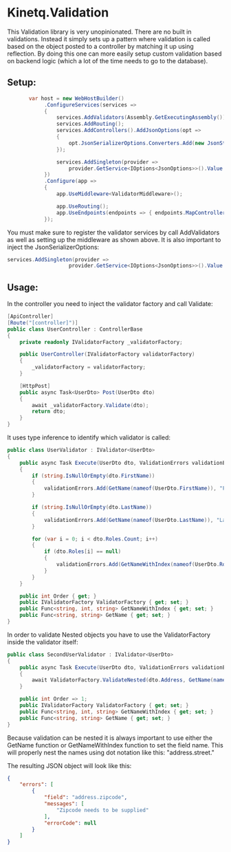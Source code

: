 # Kinetq.Validation

This Validation library is very unopinionated. There are no built in validations. Instead it simply sets up a pattern where validation is called based on the object posted to a controller by matching it up using reflection. By doing this one can more easily setup custom validation based on backend logic (which a lot of the time needs to go to the database). 



## Setup:

```c#
       var host = new WebHostBuilder()
            .ConfigureServices(services =>
            {
                services.AddValidators(Assembly.GetExecutingAssembly());
                services.AddRouting();
                services.AddControllers().AddJsonOptions(opt =>
                {
                    opt.JsonSerializerOptions.Converters.Add(new JsonStringEnumConverter());
                });

                services.AddSingleton(provider =>
                    provider.GetService<IOptions<JsonOptions>>().Value.SerializerOptions);
            })
            .Configure(app =>
            {
                app.UseMiddleware<ValidatorMiddleware>();

                app.UseRouting();
                app.UseEndpoints(endpoints => { endpoints.MapControllers(); });
            });
```



You must make sure to register the validator services by call AddValidators as well as setting up the middleware as shown above. It is also important to inject the JsonSerializerOptions:



```c#
services.AddSingleton(provider =>
                    provider.GetService<IOptions<JsonOptions>>().Value.SerializerOptions);
```

## Usage:

In the controller you need to inject the validator factory and call Validate:

```c#
[ApiController]
[Route("[controller]")]
public class UserController : ControllerBase
{
    private readonly IValidatorFactory _validatorFactory;

    public UserController(IValidatorFactory validatorFactory)
    {
        _validatorFactory = validatorFactory;
    }

    [HttpPost]
    public async Task<UserDto> Post(UserDto dto)
    {
        await _validatorFactory.Validate(dto);
        return dto;
    }
}
```

It uses type inference to identify which validator is called:

```c#
public class UserValidator : IValidator<UserDto>
{
    public async Task Execute(UserDto dto, ValidationErrors validationErrors)
    {
        if (string.IsNullOrEmpty(dto.FirstName))
        {
            validationErrors.Add(GetName(nameof(UserDto.FirstName)), "First name needs to be supplied");
        }

        if (string.IsNullOrEmpty(dto.LastName))
        {
            validationErrors.Add(GetName(nameof(UserDto.LastName)), "Last name needs to be supplied");
        }

        for (var i = 0; i < dto.Roles.Count; i++)
        {
            if (dto.Roles[i] == null)
            {
                validationErrors.Add(GetNameWithIndex(nameof(UserDto.Roles), i), "Role cannot be null");
            }
        }
    }

    public int Order { get; }   
    public IValidatorFactory ValidatorFactory { get; set; }
    public Func<string, int, string> GetNameWithIndex { get; set; }
    public Func<string, string> GetName { get; set; }
}
```

In order to validate Nested objects you have to use the ValidatorFactory inside the validator itself:

```c#
public class SecondUserValidator : IValidator<UserDto>
{
    public async Task Execute(UserDto dto, ValidationErrors validationErrors)
    {
        await ValidatorFactory.ValidateNested(dto.Address, GetName(nameof(UserDto.Address)), validationErrors);
    }

    public int Order => 1;
    public IValidatorFactory ValidatorFactory { get; set; }
    public Func<string, int, string> GetNameWithIndex { get; set; }
    public Func<string, string> GetName { get; set; }
}
```

Because validation can be nested it is always important to use either the GetName function or GetNameWithIndex function to set the field name. This will properly nest the names using dot notation like this: "address.street."



The resulting JSON object will look like this:

```json
{
	"errors": [
		{
			"field": "address.zipcode",
			"messages": [
				"Zipcode needs to be supplied"
			],
			"errorCode": null
		}
	]
}
```


